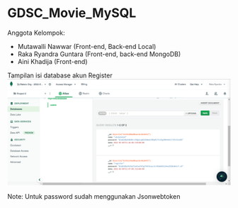 # GDSC_Movie_MySQL

Anggota Kelompok:
- Mutawalli Nawwar (Front-end, Back-end Local)
- Raka Ryandra Guntara (Front-end, back-end MongoDB)
- Aini Khadija (Front-end)

Tampilan isi database akun Register
![Search](./foto/1.png)

Note: Untuk password sudah menggunakan Jsonwebtoken
